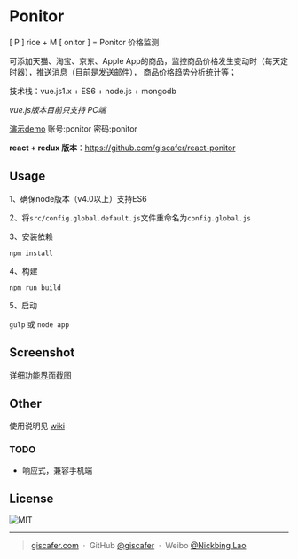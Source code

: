 # Ponitor

[ P ] rice + M [ onitor ] = Ponitor 价格监测 

可添加天猫、淘宝、京东、Apple App的商品，监控商品价格发生变动时（每天定时器），推送消息（目前是发送邮件），
商品价格趋势分析统计等；

技术栈：vue.js1.x + ES6 + node.js + mongodb   

*vue.js版本目前只支持 PC端*

[演示demo](http://project.xinong.wang:18080/) 账号:ponitor  密码:ponitor


**react + redux 版本**：https://github.com/giscafer/react-ponitor


## Usage


1、确保node版本（v4.0以上）支持ES6

2、将`src/config.global.default.js`文件重命名为`config.global.js`

3、安装依赖

 `npm install`

4、构建

 `npm run build`

5、启动

 `gulp` 或 `node app`



## Screenshot

[详细功能界面截图](https://github.com/giscafer/Ponitor/wiki/Ponitor%E5%8A%9F%E8%83%BD%E7%95%8C%E9%9D%A2%E6%88%AA%E5%9B%BE)

## Other

使用说明见 [wiki](https://github.com/giscafer/Ponitor/wiki)

### TODO

- 响应式，兼容手机端

## License
![MIT](https://img.shields.io/badge/license-MIT-blue.svg)

---

> [giscafer.com](http://giscafer.com) &nbsp;&middot;&nbsp;
> GitHub [@giscafer](https://github.com/giscafer) &nbsp;&middot;&nbsp;
> Weibo [@Nickbing Lao](https://weibo.com/laohoubin)
